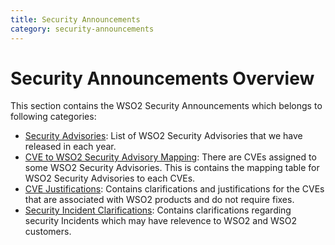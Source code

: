 ```yaml
---
title: Security Announcements
category: security-announcements
---
```


# Security Announcements Overview

This section contains the WSO2 Security Announcements which belongs to following categories:  

* [Security Advisories]({{base_path}}/security-announcements/security-advisories/): List of WSO2 Security Advisories that we have released in each year. 
* [CVE to WSO2 Security Advisory Mapping]({{base_path}}/security-announcements/cve-to-wso2-security-advisory-mapping/): There are CVEs assigned to some WSO2 Security Advisories. This is contains the mapping table for WSO2 Security Advisories to each CVEs.
* [CVE Justifications]({{base_path}}/security-announcements/cve-justifications/): Contains clarifications and justifications for the CVEs that are associated with WSO2 products and do not require fixes.
* [Security Incident Clarifications]({{base_path}}/security-announcements/incident-clarifications/): Contains clarifications regarding security Incidents which may have relevence to WSO2 and WSO2 customers.
